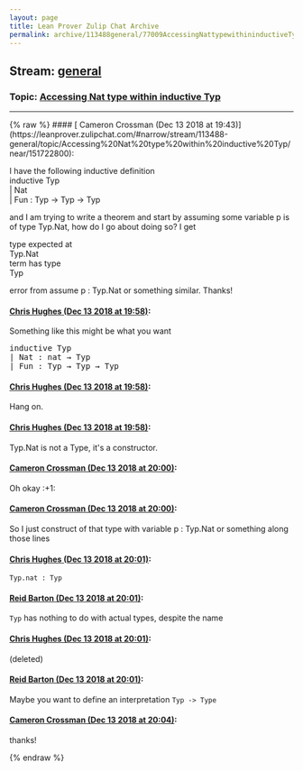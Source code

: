 ```yaml
---
layout: page
title: Lean Prover Zulip Chat Archive 
permalink: archive/113488general/77009AccessingNattypewithininductiveTyp.html
---
```


## Stream: [general](https://leanprover-community.github.io/archive/113488general/index.html)
### Topic: [Accessing Nat type within inductive Typ](https://leanprover-community.github.io/archive/113488general/77009AccessingNattypewithininductiveTyp.html)

---

<base href="https://leanprover.zulipchat.com">
{% raw %}
#### [ Cameron Crossman (Dec 13 2018 at 19:43)](https://leanprover.zulipchat.com/#narrow/stream/113488-general/topic/Accessing%20Nat%20type%20within%20inductive%20Typ/near/151722800):
<p>I have the following inductive definition<br>
inductive Typ<br>
  | Nat<br>
  | Fun : Typ → Typ → Typ</p>
<p>and I am trying to write a theorem and start by assuming some variable p is of type Typ.Nat, how do I go about doing so?  I get  </p>
<p>type expected at<br>
  Typ.Nat<br>
term has type<br>
  Typ</p>
<p>error from assume p : Typ.Nat or something similar. Thanks!</p>

#### [ Chris Hughes (Dec 13 2018 at 19:58)](https://leanprover.zulipchat.com/#narrow/stream/113488-general/topic/Accessing%20Nat%20type%20within%20inductive%20Typ/near/151723856):
<p>Something like this might be what you want</p>
<div class="codehilite"><pre><span></span><span class="kn">inductive</span> <span class="n">Typ</span>
<span class="bp">|</span> <span class="n">Nat</span> <span class="o">:</span> <span class="n">nat</span> <span class="bp">→</span> <span class="n">Typ</span>
<span class="bp">|</span> <span class="n">Fun</span> <span class="o">:</span> <span class="n">Typ</span> <span class="bp">→</span> <span class="n">Typ</span> <span class="bp">→</span> <span class="n">Typ</span>
</pre></div>

#### [ Chris Hughes (Dec 13 2018 at 19:58)](https://leanprover.zulipchat.com/#narrow/stream/113488-general/topic/Accessing%20Nat%20type%20within%20inductive%20Typ/near/151723870):
<p>Hang on.</p>

#### [ Chris Hughes (Dec 13 2018 at 19:58)](https://leanprover.zulipchat.com/#narrow/stream/113488-general/topic/Accessing%20Nat%20type%20within%20inductive%20Typ/near/151723876):
<p>Typ.Nat is not a Type, it's a constructor.</p>

#### [ Cameron Crossman (Dec 13 2018 at 20:00)](https://leanprover.zulipchat.com/#narrow/stream/113488-general/topic/Accessing%20Nat%20type%20within%20inductive%20Typ/near/151723976):
<p>Oh okay <span class="emoji emoji-1f44d" title="+1">:+1:</span></p>

#### [ Cameron Crossman (Dec 13 2018 at 20:00)](https://leanprover.zulipchat.com/#narrow/stream/113488-general/topic/Accessing%20Nat%20type%20within%20inductive%20Typ/near/151724023):
<p>So I just construct of that type with variable p : Typ.Nat or something along those lines</p>

#### [ Chris Hughes (Dec 13 2018 at 20:01)](https://leanprover.zulipchat.com/#narrow/stream/113488-general/topic/Accessing%20Nat%20type%20within%20inductive%20Typ/near/151724050):
<p><code>Typ.nat : Typ</code></p>

#### [ Reid Barton (Dec 13 2018 at 20:01)](https://leanprover.zulipchat.com/#narrow/stream/113488-general/topic/Accessing%20Nat%20type%20within%20inductive%20Typ/near/151724057):
<p><code>Typ</code> has nothing to do with actual types, despite the name</p>

#### [ Chris Hughes (Dec 13 2018 at 20:01)](https://leanprover.zulipchat.com/#narrow/stream/113488-general/topic/Accessing%20Nat%20type%20within%20inductive%20Typ/near/151724064):
<p>(deleted)</p>

#### [ Reid Barton (Dec 13 2018 at 20:01)](https://leanprover.zulipchat.com/#narrow/stream/113488-general/topic/Accessing%20Nat%20type%20within%20inductive%20Typ/near/151724065):
<p>Maybe you want to define an interpretation <code>Typ -&gt; Type</code></p>

#### [ Cameron Crossman (Dec 13 2018 at 20:04)](https://leanprover.zulipchat.com/#narrow/stream/113488-general/topic/Accessing%20Nat%20type%20within%20inductive%20Typ/near/151724268):
<p>thanks!</p>


{% endraw %}
